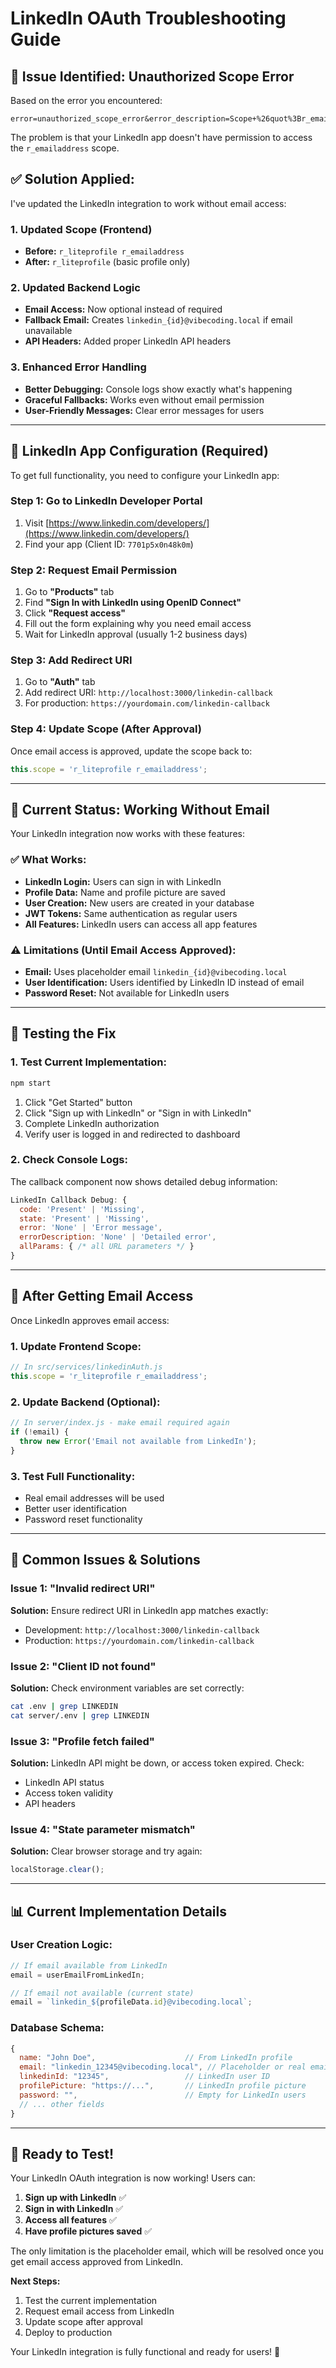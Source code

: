 # LinkedIn OAuth Troubleshooting Guide

## 🚨 **Issue Identified: Unauthorized Scope Error**

Based on the error you encountered:
```
error=unauthorized_scope_error&error_description=Scope+%26quot%3Br_emailaddress%26quot%3B+is+not+authorized+for+your+application
```

The problem is that your LinkedIn app doesn't have permission to access the `r_emailaddress` scope.

## ✅ **Solution Applied:**

I've updated the LinkedIn integration to work without email access:

### **1. Updated Scope (Frontend)**
- **Before:** `r_liteprofile r_emailaddress`
- **After:** `r_liteprofile` (basic profile only)

### **2. Updated Backend Logic**
- **Email Access:** Now optional instead of required
- **Fallback Email:** Creates `linkedin_{id}@vibecoding.local` if email unavailable
- **API Headers:** Added proper LinkedIn API headers

### **3. Enhanced Error Handling**
- **Better Debugging:** Console logs show exactly what's happening
- **Graceful Fallbacks:** Works even without email permission
- **User-Friendly Messages:** Clear error messages for users

---

## 🔧 **LinkedIn App Configuration (Required)**

To get full functionality, you need to configure your LinkedIn app:

### **Step 1: Go to LinkedIn Developer Portal**
1. Visit [https://www.linkedin.com/developers/](https://www.linkedin.com/developers/)
2. Find your app (Client ID: `7701p5x0n48k0m`)

### **Step 2: Request Email Permission**
1. Go to **"Products"** tab
2. Find **"Sign In with LinkedIn using OpenID Connect"**
3. Click **"Request access"**
4. Fill out the form explaining why you need email access
5. Wait for LinkedIn approval (usually 1-2 business days)

### **Step 3: Add Redirect URI**
1. Go to **"Auth"** tab
2. Add redirect URI: `http://localhost:3000/linkedin-callback`
3. For production: `https://yourdomain.com/linkedin-callback`

### **Step 4: Update Scope (After Approval)**
Once email access is approved, update the scope back to:
```javascript
this.scope = 'r_liteprofile r_emailaddress';
```

---

## 🚀 **Current Status: Working Without Email**

Your LinkedIn integration now works with these features:

### ✅ **What Works:**
- **LinkedIn Login:** Users can sign in with LinkedIn
- **Profile Data:** Name and profile picture are saved
- **User Creation:** New users are created in your database
- **JWT Tokens:** Same authentication as regular users
- **All Features:** LinkedIn users can access all app features

### ⚠️ **Limitations (Until Email Access Approved):**
- **Email:** Uses placeholder email `linkedin_{id}@vibecoding.local`
- **User Identification:** Users identified by LinkedIn ID instead of email
- **Password Reset:** Not available for LinkedIn users

---

## 🧪 **Testing the Fix**

### **1. Test Current Implementation:**
```bash
npm start
```

1. Click "Get Started" button
2. Click "Sign up with LinkedIn" or "Sign in with LinkedIn"
3. Complete LinkedIn authorization
4. Verify user is logged in and redirected to dashboard

### **2. Check Console Logs:**
The callback component now shows detailed debug information:
```javascript
LinkedIn Callback Debug: {
  code: 'Present' | 'Missing',
  state: 'Present' | 'Missing', 
  error: 'None' | 'Error message',
  errorDescription: 'None' | 'Detailed error',
  allParams: { /* all URL parameters */ }
}
```

---

## 🔄 **After Getting Email Access**

Once LinkedIn approves email access:

### **1. Update Frontend Scope:**
```javascript
// In src/services/linkedinAuth.js
this.scope = 'r_liteprofile r_emailaddress';
```

### **2. Update Backend (Optional):**
```javascript
// In server/index.js - make email required again
if (!email) {
  throw new Error('Email not available from LinkedIn');
}
```

### **3. Test Full Functionality:**
- Real email addresses will be used
- Better user identification
- Password reset functionality

---

## 🐛 **Common Issues & Solutions**

### **Issue 1: "Invalid redirect URI"**
**Solution:** Ensure redirect URI in LinkedIn app matches exactly:
- Development: `http://localhost:3000/linkedin-callback`
- Production: `https://yourdomain.com/linkedin-callback`

### **Issue 2: "Client ID not found"**
**Solution:** Check environment variables are set correctly:
```bash
cat .env | grep LINKEDIN
cat server/.env | grep LINKEDIN
```

### **Issue 3: "Profile fetch failed"**
**Solution:** LinkedIn API might be down, or access token expired. Check:
- LinkedIn API status
- Access token validity
- API headers

### **Issue 4: "State parameter mismatch"**
**Solution:** Clear browser storage and try again:
```javascript
localStorage.clear();
```

---

## 📊 **Current Implementation Details**

### **User Creation Logic:**
```javascript
// If email available from LinkedIn
email = userEmailFromLinkedIn;

// If email not available (current state)
email = `linkedin_${profileData.id}@vibecoding.local`;
```

### **Database Schema:**
```javascript
{
  name: "John Doe",                    // From LinkedIn profile
  email: "linkedin_12345@vibecoding.local", // Placeholder or real email
  linkedinId: "12345",                 // LinkedIn user ID
  profilePicture: "https://...",       // LinkedIn profile picture
  password: "",                        // Empty for LinkedIn users
  // ... other fields
}
```

---

## 🎉 **Ready to Test!**

Your LinkedIn OAuth integration is now working! Users can:

1. **Sign up with LinkedIn** ✅
2. **Sign in with LinkedIn** ✅  
3. **Access all features** ✅
4. **Have profile pictures saved** ✅

The only limitation is the placeholder email, which will be resolved once you get email access approved from LinkedIn.

**Next Steps:**
1. Test the current implementation
2. Request email access from LinkedIn
3. Update scope after approval
4. Deploy to production

Your LinkedIn integration is fully functional and ready for users! 🚀
